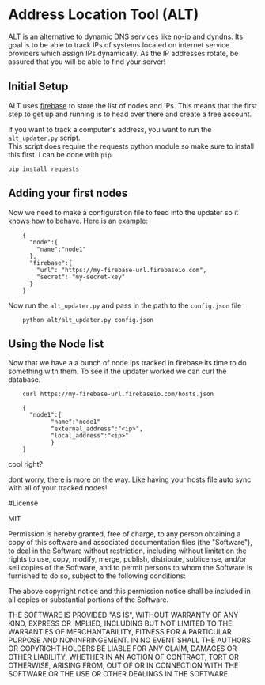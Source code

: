 # Address Location Tool (ALT)

ALT is an alternative to dynamic DNS services like no-ip and dyndns. Its goal is to be able to track IPs of
systems located on internet service providers which assign IPs dynamically. As the IP addresses rotate, be assured
that you will be able to find your server!

## Initial Setup

ALT uses [firebase](https://www.firebase.com) to store the list of nodes and IPs. This means that the first step to get up
and running is to head over there and create a free account.

If you want to track a computer's address, you want to run the `alt_updater.py` script.  
This script does require the requests python module so make sure to install this first. I can be done with `pip`


    pip install requests



## Adding your first nodes

Now we need to make a configuration file to feed into the updater so it knows how to behave. Here is an example:

        {
          "node":{
            "name":"node1"
          },
          "firebase":{
            "url": "https://my-firebase-url.firebaseio.com",
            "secret": "my-secret-key"
          }
        }


Now run the `alt_updater.py` and pass in the path to the `config.json` file

        python alt/alt_updater.py config.json 


## Using the Node list

Now that we have a a bunch of node ips tracked in firebase its time to do something with them. 
To see if the updater worked we can curl the database.

        curl https://my-firebase-url.firebaseio.com/hosts.json
        
        {
          "node1":{
                "name":"node1"
                "external_address":"<ip>",
                "local_address":"<ip>"
                }
        }

cool right?

dont worry, there is more on the way. Like having your hosts file auto sync with all of your tracked nodes!

#License

MIT

Permission is hereby granted, free of charge, to any person obtaining a copy of this software and associated documentation files (the "Software"), to deal in the Software without restriction, including without limitation the rights to use, copy, modify, merge, publish, distribute, sublicense, and/or sell copies of the Software, and to permit persons to whom the Software is furnished to do so, subject to the following conditions:

The above copyright notice and this permission notice shall be included in all copies or substantial portions of the Software.

THE SOFTWARE IS PROVIDED "AS IS", WITHOUT WARRANTY OF ANY KIND, EXPRESS OR IMPLIED, INCLUDING BUT NOT LIMITED TO THE WARRANTIES OF MERCHANTABILITY, FITNESS FOR A PARTICULAR PURPOSE AND NONINFRINGEMENT. IN NO EVENT SHALL THE AUTHORS OR COPYRIGHT HOLDERS BE LIABLE FOR ANY CLAIM, DAMAGES OR OTHER LIABILITY, WHETHER IN AN ACTION OF CONTRACT, TORT OR OTHERWISE, ARISING FROM, OUT OF OR IN CONNECTION WITH THE SOFTWARE OR THE USE OR OTHER DEALINGS IN THE SOFTWARE.